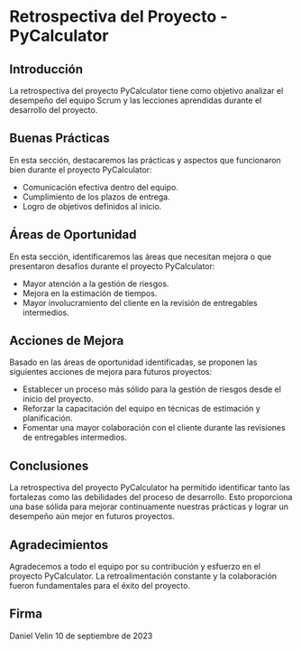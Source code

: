 # Retrospectiva del Proyecto - PyCalculator

## Introducción
La retrospectiva del proyecto PyCalculator tiene como objetivo analizar el desempeño del equipo Scrum y las lecciones aprendidas durante el desarrollo del proyecto.

## Buenas Prácticas
En esta sección, destacaremos las prácticas y aspectos que funcionaron bien durante el proyecto PyCalculator:
- Comunicación efectiva dentro del equipo.
- Cumplimiento de los plazos de entrega.
- Logro de objetivos definidos al inicio.

## Áreas de Oportunidad
En esta sección, identificaremos las áreas que necesitan mejora o que presentaron desafíos durante el proyecto PyCalculator:
- Mayor atención a la gestión de riesgos.
- Mejora en la estimación de tiempos.
- Mayor involucramiento del cliente en la revisión de entregables intermedios.

## Acciones de Mejora
Basado en las áreas de oportunidad identificadas, se proponen las siguientes acciones de mejora para futuros proyectos:
- Establecer un proceso más sólido para la gestión de riesgos desde el inicio del proyecto.
- Reforzar la capacitación del equipo en técnicas de estimación y planificación.
- Fomentar una mayor colaboración con el cliente durante las revisiones de entregables intermedios.

## Conclusiones
La retrospectiva del proyecto PyCalculator ha permitido identificar tanto las fortalezas como las debilidades del proceso de desarrollo. Esto proporciona una base sólida para mejorar continuamente nuestras prácticas y lograr un desempeño aún mejor en futuros proyectos.

## Agradecimientos
Agradecemos a todo el equipo por su contribución y esfuerzo en el proyecto PyCalculator. La retroalimentación constante y la colaboración fueron fundamentales para el éxito del proyecto.

## Firma
Daniel Velin
10 de septiembre de 2023
